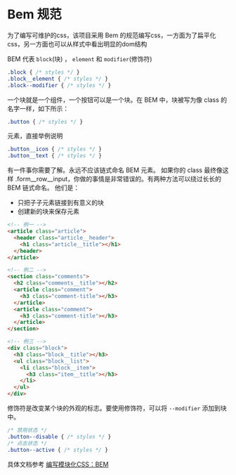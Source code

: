 # Bem 规范

为了编写可维护的css，该项目采用 Bem 的规范编写css，一方面为了扁平化css，另一方面也可以从样式中看出明显的dom结构

BEM 代表 `block`(块) ， `element` 和 `modifier`(修饰符)

```css
.block { /* styles */ }
.block__element { /* styles */ }
.block--modifier { /* styles */ }
```

一个块就是一个组件，一个按钮可以是一个块。在 BEM 中，块被写为像 class 的名字一样，如下所示：

```css
.button { /* styles */ }
```

元素，直接举例说明

```css
.button__icon { /* styles */ }
.button__text { /* styles */ }
```

有一件事你需要了解。永远不应该链式命名 BEM 元素。 如果你的 class 最终像这样 .form__row__input，你做的事情是非常错误的。有两种方法可以绕过长长的 BEM 链式命名。 他们是：

- 只把子子元素链接到有意义的块
- 创建新的块来保存元素

```html
<!-- 例一 -->
<article class="article">
  <header class="article__header">
    <h1 class="article__title"></h1>
  </header>
</article>

<!-- 例二 -->
<section class="comments">
  <h2 class="comments__title"></h2>
  <article class="comment">
    <h3 class="comment-title"></h3>
  </article>
  <article class="comment">
    <h3 class="comment-title"></h3>
  </article>
</section>

<!-- 例三 -->
<div class="block">
  <h3 class="block__title"></h3>
  <ul class="block__list">
    <li class="block__item">
      <h3 class="item__title"></h3>
    </li>
  </ul>
</div>
```

修饰符是改变某个块的外观的标志。要使用修饰符，可以将 `--modifier` 添加到块中。

```css
/* 禁用状态 */
.button--disable { /* styles */ }
/* 点击状态 */
.button--active { /* styles */ }
```

具体文档参考 [编写模块化CSS：BEM](https://www.w3cplus.com/css/css-architecture-1.html)
